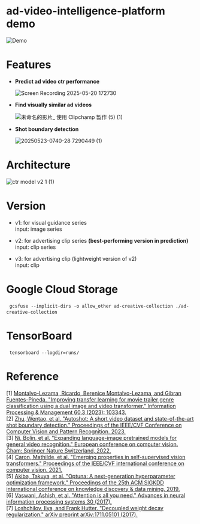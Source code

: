# ad-video-intelligence-platform demo
![Demo](https://github.com/user-attachments/assets/6f1eeeb7-25e7-4898-a834-9c8fca1aae6f)

# Features
- **Predict ad video ctr performance**

  ![Screen Recording 2025-05-20 172730](https://github.com/user-attachments/assets/9c880345-33ca-4aec-ad82-6039b8d67e24)

- **Find visually similar ad videos**

  ![未命名的影片_ 使用 Clipchamp 製作 (5) (1)](https://github.com/user-attachments/assets/7db6831d-8172-4ec5-88b6-ebd6593b5346)

- **Shot boundary detection**

  ![20250523-0740-28 7290449 (1)](https://github.com/user-attachments/assets/4f347bc6-8012-4244-8c88-aff62125db51)

# Architecture
![ctr model v2 1 (1)](https://github.com/user-attachments/assets/e03b34dc-b3fc-45ca-8047-64a1e9e68746)

# Version
- v1: for visual guidance series  
  input: image series  

- v2: for advertising clip series  **(best-performing version in prediction)**    
  input: clip series  

- v3: for advertising clip (lightweight version of v2)  
  input: clip  

# Google Cloud Storage
<pre lang="markdown"> <code>gcsfuse --implicit-dirs -o allow_other ad-creative-collection ./ad-creative-collection </code> </pre>

# TensorBoard
<pre lang="markdown"> <code>tensorboard --logdir=runs/ </code> </pre>

# Reference
  [1] [Montalvo-Lezama, Ricardo, Berenice Montalvo-Lezama, and Gibran Fuentes-Pineda. "Improving transfer learning for movie trailer genre classification using a dual image and video transformer." Information Processing & Management 60.3 (2023): 103343.](https://arxiv.org/pdf/2210.07983)  
  [2] [Zhu, Wentao, et al. "Autoshot: A short video dataset and state-of-the-art shot boundary detection." Proceedings of the IEEE/CVF Conference on Computer Vision and Pattern Recognition. 2023.](https://arxiv.org/pdf/2304.06116)  
  [3] [Ni, Bolin, et al. "Expanding language-image pretrained models for general video recognition." European conference on computer vision. Cham: Springer Nature Switzerland, 2022.](https://arxiv.org/pdf/2208.02816)  
  [4] [Caron, Mathilde, et al. "Emerging properties in self-supervised vision transformers." Proceedings of the IEEE/CVF international conference on computer vision. 2021.](https://openaccess.thecvf.com/content/ICCV2021/papers/Caron_Emerging_Properties_in_Self-Supervised_Vision_Transformers_ICCV_2021_paper.pdf)  
  [5] [Akiba, Takuya, et al. "Optuna: A next-generation hyperparameter optimization framework." Proceedings of the 25th ACM SIGKDD international conference on knowledge discovery & data mining. 2019.](https://arxiv.org/pdf/1907.10902)  
  [6] [Vaswani, Ashish, et al. "Attention is all you need." Advances in neural information processing systems 30 (2017).](https://arxiv.org/pdf/1706.03762)  
  [7] [Loshchilov, Ilya, and Frank Hutter. "Decoupled weight decay regularization." arXiv preprint arXiv:1711.05101 (2017).](https://arxiv.org/pdf/1711.05101)
